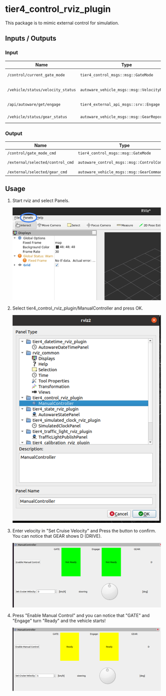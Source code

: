 # tier4_control_rviz_plugin

This package is to mimic external control for simulation.

## Inputs / Outputs

### Input

| Name                              | Type                                         | Description             |
| --------------------------------- | -------------------------------------------- | ----------------------- |
| `/control/current_gate_mode`      | `tier4_control_msgs::msg::GateMode`          | Current GATE mode       |
| `/vehicle/status/velocity_status` | `autoware_vehicle_msgs::msg::VelocityReport` | Current velocity status |
| `/api/autoware/get/engage`        | `tier4_external_api_msgs::srv::Engage`       | Getting Engage          |
| `/vehicle/status/gear_status`     | `autoware_vehicle_msgs::msg::GearReport`     | The state of GEAR       |

### Output

| Name                             | Type                                         | Description     |
| -------------------------------- | -------------------------------------------- | --------------- |
| `/control/gate_mode_cmd`         | `tier4_control_msgs::msg::GateMode`          | GATE mode       |
| `/external/selected/control_cmd` | `autoware_control_msgs::msg::ControlCommand` | Control command |
| `/external/selected/gear_cmd`    | `autoware_vehicle_msgs::msg::GearCommand`    | GEAR            |

## Usage

1. Start rviz and select Panels.

   ![select_panels](./images/select_panels.png)

2. Select tier4_control_rviz_plugin/ManualController and press OK.

   ![select_manual_controller](./images/select_manual_controller.png)

3. Enter velocity in "Set Cruise Velocity" and Press the button to confirm. You can notice that GEAR shows D (DRIVE).

   ![manual_controller_not_ready](./images/manual_controller_not_ready.png)

4. Press "Enable Manual Control" and you can notice that "GATE" and "Engage" turn "Ready" and the vehicle starts!

   ![manual_controller_ready](./images/manual_controller_ready.png)

